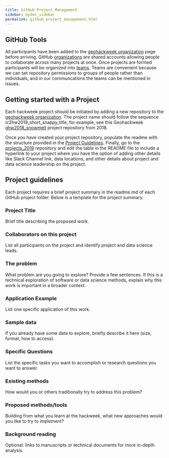 ```yaml
---
title: GitHub Project Management
sidebar: mydoc_sidebar
permalink: github_project_management.html
---
```


## GitHub Tools

All participants have been added to the [geohackweek organization](https://github.com/geohackweek) page before arriving. GitHub [organizations](https://help.github.com/articles/about-organizations/) are shared accounts allowing people to collaborate across many projects at once. Once projects are formed participants will be organized into [teams](https://help.github.com/articles/organizing-members-into-teams/). Teams are convenient because we can set repository permissions to groups of people rather than individuals, and in our communcations the teams can be mentioned in issues.    

## Getting started with a Project

Each hackweek project should be initiated by adding a new repository to the [geohackweek organization](https://github.com/geohackweek).  The project name should follow the sequence ic2hw2019_short_snappy_title, for example, see this Geohackweek [ghw2018_snowmelt](https://github.com/geohackweek/ghw2018_snowmelt) project repository from 2018.  

Once you have created your project repository, populate the readme with the structure provided in the [Project Guidelines](https://geohackweek.github.io/wiki_ghw/project_guidelines.html). Finally, go to the [projects_2019](https://github.com/geohackweek/projects_2019) repository and edit the table in the README file to include a hyperlink to your project where you have the option of adding other details like Slack Channel link, data locations, and other details about project and data science leadership on the project.  

## Project guidelines

Each project requires a brief project summary in the readme.md of each GitHub project folder. Below is a template for the project summary. 

### Project Title

Brief title describing the proposed work.

### Collaborators on this project

List all participants on the project and identify project and data science leads.

### The problem

What problem are you going to explore? Provide a few sentences. If this is a technical exploration of software or data science methods, explain why this work is important in a broader context.

### Application Example

List one specific application of this work.

### Sample data

If you already have some data to explore, briefly describe it here (size, format, how to access).

### Specific Questions

List the specific tasks you want to accomplish or research questions you want to answer.

### Existing methods

How would you or others traditionally try to address this problem?

### Proposed methods/tools

Building from what you learn at the hackweek, what new approaches would you like to try to implement?

### Background reading

Optional: links to manuscripts or technical documents for more in-depth analysis.